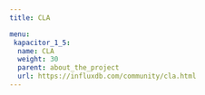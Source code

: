 ```yaml
---
title: CLA

menu:
 kapacitor_1_5:
  name: CLA
  weight: 30
  parent: about_the_project
  url: https://influxdb.com/community/cla.html
---
```

